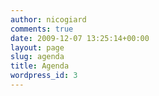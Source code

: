 ```yaml
---
author: nicogiard
comments: true
date: 2009-12-07 13:25:14+00:00
layout: page
slug: agenda
title: Agenda
wordpress_id: 3
---
```



